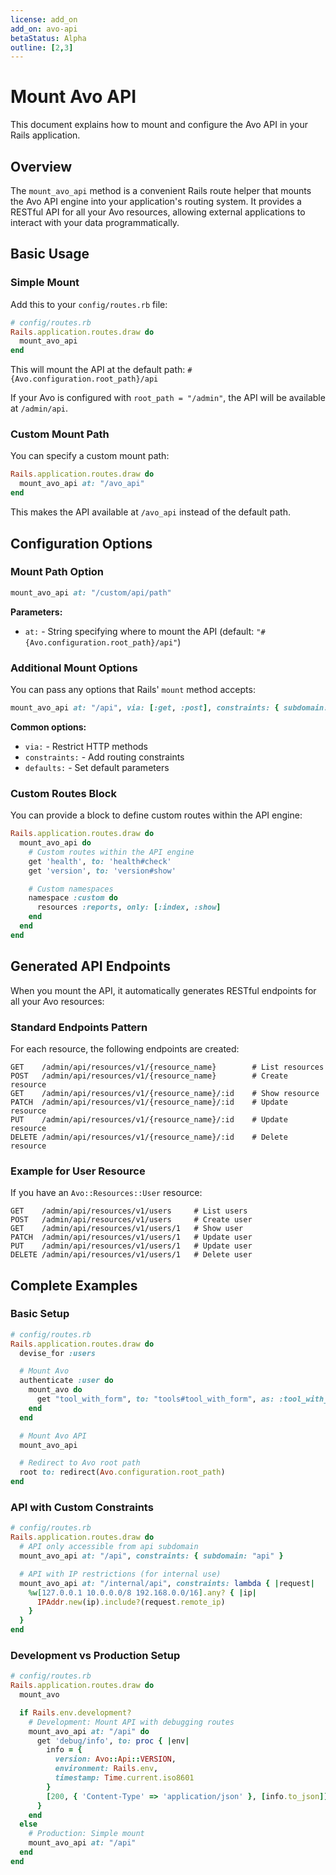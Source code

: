 ```yaml
---
license: add_on
add_on: avo-api
betaStatus: Alpha
outline: [2,3]
---
```


# Mount Avo API

This document explains how to mount and configure the Avo API in your Rails application.

## Overview

The `mount_avo_api` method is a convenient Rails route helper that mounts the Avo API engine into your application's routing system. It provides a RESTful API for all your Avo resources, allowing external applications to interact with your data programmatically.

## Basic Usage

### Simple Mount

Add this to your `config/routes.rb` file:

```ruby
# config/routes.rb
Rails.application.routes.draw do
  mount_avo_api
end
```

This will mount the API at the default path: `#{Avo.configuration.root_path}/api`

If your Avo is configured with `root_path = "/admin"`, the API will be available at `/admin/api`.

### Custom Mount Path

You can specify a custom mount path:

```ruby
Rails.application.routes.draw do
  mount_avo_api at: "/avo_api"
end
```

This makes the API available at `/avo_api` instead of the default path.

## Configuration Options

### Mount Path Option

```ruby
mount_avo_api at: "/custom/api/path"
```

**Parameters:**
- `at:` - String specifying where to mount the API (default: `"#{Avo.configuration.root_path}/api"`)

### Additional Mount Options

You can pass any options that Rails' `mount` method accepts:

```ruby
mount_avo_api at: "/api", via: [:get, :post], constraints: { subdomain: "api" }
```

**Common options:**
- `via:` - Restrict HTTP methods
- `constraints:` - Add routing constraints
- `defaults:` - Set default parameters

### Custom Routes Block

You can provide a block to define custom routes within the API engine:

```ruby
Rails.application.routes.draw do
  mount_avo_api do
    # Custom routes within the API engine
    get 'health', to: 'health#check'
    get 'version', to: 'version#show'

    # Custom namespaces
    namespace :custom do
      resources :reports, only: [:index, :show]
    end
  end
end
```

## Generated API Endpoints

When you mount the API, it automatically generates RESTful endpoints for all your Avo resources:

### Standard Endpoints Pattern

For each resource, the following endpoints are created:

```
GET    /admin/api/resources/v1/{resource_name}        # List resources
POST   /admin/api/resources/v1/{resource_name}        # Create resource
GET    /admin/api/resources/v1/{resource_name}/:id    # Show resource
PATCH  /admin/api/resources/v1/{resource_name}/:id    # Update resource
PUT    /admin/api/resources/v1/{resource_name}/:id    # Update resource
DELETE /admin/api/resources/v1/{resource_name}/:id    # Delete resource
```

### Example for User Resource

If you have an `Avo::Resources::User` resource:

```
GET    /admin/api/resources/v1/users     # List users
POST   /admin/api/resources/v1/users     # Create user
GET    /admin/api/resources/v1/users/1   # Show user
PATCH  /admin/api/resources/v1/users/1   # Update user
PUT    /admin/api/resources/v1/users/1   # Update user
DELETE /admin/api/resources/v1/users/1   # Delete user
```

## Complete Examples

### Basic Setup

```ruby
# config/routes.rb
Rails.application.routes.draw do
  devise_for :users

  # Mount Avo
  authenticate :user do
    mount_avo do
      get "tool_with_form", to: "tools#tool_with_form", as: :tool_with_form
    end
  end

  # Mount Avo API
  mount_avo_api

  # Redirect to Avo root path
  root to: redirect(Avo.configuration.root_path)
end

```


### API with Custom Constraints

```ruby
# config/routes.rb
Rails.application.routes.draw do
  # API only accessible from api subdomain
  mount_avo_api at: "/api", constraints: { subdomain: "api" }

  # API with IP restrictions (for internal use)
  mount_avo_api at: "/internal/api", constraints: lambda { |request|
    %w[127.0.0.1 10.0.0.0/8 192.168.0.0/16].any? { |ip|
      IPAddr.new(ip).include?(request.remote_ip)
    }
  }
end
```

### Development vs Production Setup

```ruby
# config/routes.rb
Rails.application.routes.draw do
  mount_avo

  if Rails.env.development?
    # Development: Mount API with debugging routes
    mount_avo_api at: "/api" do
      get 'debug/info', to: proc { |env|
        info = {
          version: Avo::Api::VERSION,
          environment: Rails.env,
          timestamp: Time.current.iso8601
        }
        [200, { 'Content-Type' => 'application/json' }, [info.to_json]]
      }
    end
  else
    # Production: Simple mount
    mount_avo_api at: "/api"
  end
end
```
